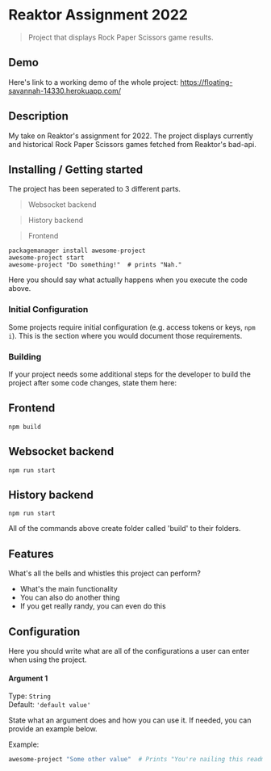# Reaktor Assignment 2022
> Project that displays Rock Paper Scissors game results.

## Demo
Here's link to a working demo of the whole project: https://floating-savannah-14330.herokuapp.com/

## Description
My take on Reaktor's assignment for 2022. The project displays currently and historical Rock Paper Scissors games fetched from Reaktor's bad-api.

## Installing / Getting started

The project has been seperated to 3 different parts.

> Websocket backend

> History backend

> Frontend

```shell
packagemanager install awesome-project
awesome-project start
awesome-project "Do something!"  # prints "Nah."
```

Here you should say what actually happens when you execute the code above.

### Initial Configuration

Some projects require initial configuration (e.g. access tokens or keys, `npm i`).
This is the section where you would document those requirements.

### Building

If your project needs some additional steps for the developer to build the
project after some code changes, state them here:

## Frontend

```shell
npm build
```

## Websocket backend

```shell
npm run start
```

## History backend

```shell
npm run start
```

All of the commands above create folder called 'build' to their folders.

## Features

What's all the bells and whistles this project can perform?
* What's the main functionality
* You can also do another thing
* If you get really randy, you can even do this

## Configuration

Here you should write what are all of the configurations a user can enter when
using the project.

#### Argument 1
Type: `String`  
Default: `'default value'`

State what an argument does and how you can use it. If needed, you can provide
an example below.

Example:
```bash
awesome-project "Some other value"  # Prints "You're nailing this readme!"
```
